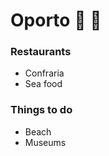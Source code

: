 # Oporto :car: :pizza:

### Restaurants

- Confraria
- Sea food

### Things to do

- Beach
- Museums
